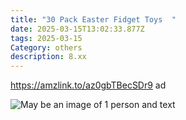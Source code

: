 ```yaml
---
title: "30 Pack Easter Fidget Toys  "
date: 2025-03-15T13:02:33.877Z
tags: 2025-03-15
Category: others
description: 8.xx
---
```

<!--StartFragment-->

https://amzlink.to/az0gbTBecSDr9 ad

<!--EndFragment--> <!--StartFragment-->

![May be an image of 1 person and text](https://scontent.fccu3-1.fna.fbcdn.net/v/t39.30808-6/483102905_615454184820940_6586700111375174414_n.jpg?stp=dst-jpg_s600x600_tt6&_nc_cat=106&ccb=1-7&_nc_sid=aa7b47&_nc_ohc=f34v8o9cNg4Q7kNvgFGIcD5&_nc_oc=AdjlxgeWPsBBGs0zpoG5k-YaZ7U4HvcDaDRKux66a36cwQMCmaLCX5PSuWEl6DR8kGE&_nc_zt=23&_nc_ht=scontent.fccu3-1.fna&_nc_gid=LIsXGyOQ5BXc1hXauICo-A&oh=00_AYFAp48eweKN_cyGfpJpuH97bNT43bL-idnyJfEcUSdb2g&oe=67DB3557)

<!--EndFragment-->